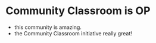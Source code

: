 # Community Classroom is OP

-  this community is amazing.
-  the Community Classroom initiative really great!
